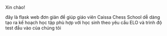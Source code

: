 Xin chào!

đây là flask web đơn giản để giúp giáo viên Caissa Chess School dễ dàng tạo ra kế hoạch học tập phù hợp với học sinh theo yêu cầu ELO và trình độ test đầu vào của chúng tôi
